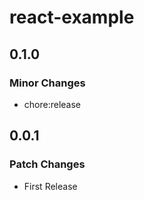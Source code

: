 # react-example

## 0.1.0

### Minor Changes

- chore:release

## 0.0.1

### Patch Changes

- First Release
